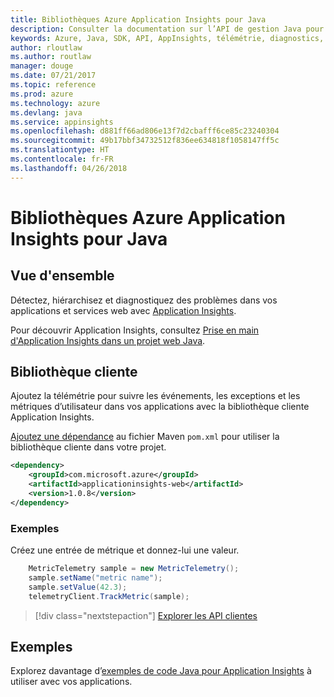 ```yaml
---
title: Bibliothèques Azure Application Insights pour Java
description: Consulter la documentation sur l’API de gestion Java pour Azure Application Insights
keywords: Azure, Java, SDK, API, AppInsights, télémétrie, diagnostics, suivi, journaux, performances
author: rloutlaw
ms.author: routlaw
manager: douge
ms.date: 07/21/2017
ms.topic: reference
ms.prod: azure
ms.technology: azure
ms.devlang: java
ms.service: appinsights
ms.openlocfilehash: d881ff66ad806e13f7d2cbafff6ce85c23240304
ms.sourcegitcommit: 49b17bbf34732512f836ee634818f1058147ff5c
ms.translationtype: HT
ms.contentlocale: fr-FR
ms.lasthandoff: 04/26/2018
---
```

# <a name="azure-application-insights-libraries-for-java"></a>Bibliothèques Azure Application Insights pour Java

## <a name="overview"></a>Vue d'ensemble

Détectez, hiérarchisez et diagnostiquez des problèmes dans vos applications et services web avec [Application Insights](/azure/application-insights/app-insights-overview).

Pour découvrir Application Insights, consultez [Prise en main d'Application Insights dans un projet web Java](/azure/application-insights/app-insights-java-get-started).

## <a name="client-library"></a>Bibliothèque cliente

Ajoutez la télémétrie pour suivre les événements, les exceptions et les métriques d’utilisateur dans vos applications avec la bibliothèque cliente Application Insights.

[Ajoutez une dépendance](https://maven.apache.org/guides/getting-started/index.html#How_do_I_use_external_dependencies) au fichier Maven `pom.xml` pour utiliser la bibliothèque cliente dans votre projet.

```XML
<dependency>
    <groupId>com.microsoft.azure</groupId>
    <artifactId>applicationinsights-web</artifactId>   
    <version>1.0.8</version>
</dependency>
```   

### <a name="example"></a>Exemples

Créez une entrée de métrique et donnez-lui une valeur.

```java
    MetricTelemetry sample = new MetricTelemetry();
    sample.setName("metric name");
    sample.setValue(42.3);
    telemetryClient.TrackMetric(sample);
```

> [!div class="nextstepaction"]
> [Explorer les API clientes](/java/api/overview/azure/appinsights/client)

## <a name="samples"></a>Exemples

Explorez davantage d’[exemples de code Java pour Application Insights](https://azure.microsoft.com/en-us/resources/samples/?term=insights&platform=java) à utiliser avec vos applications.

